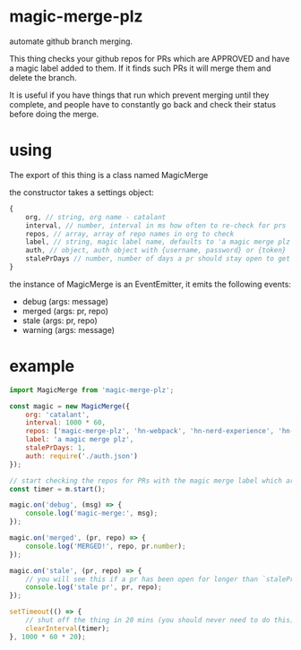 # magic-merge-plz
automate github branch merging.

This thing checks your github repos for PRs which are APPROVED and have a magic label added to them.
If it finds such PRs it will merge them and delete the branch.

It is useful if you have things that run which prevent merging until they complete, and people have to
constantly go back and check their status before doing the merge.

# using

The export of this thing is a class named MagicMerge

the constructor takes a settings object:

```js
{
    org, // string, org name - catalant
    interval, // number, interval in ms how often to re-check for prs
    repos, // array, array of repo names in org to check
    label, // string, magic label name, defaults to 'a magic merge plz'
    auth, // object, auth object with {username, password} or {token}
    stalePrDays // number, number of days a pr should stay open to get an alert about it
}
```

the instance of MagicMerge is an EventEmitter, it emits the following events:

- debug (args: message)
- merged (args: pr, repo)
- stale (args: pr, repo)
- warning (args: message)

# example

```js
import MagicMerge from 'magic-merge-plz';

const magic = new MagicMerge({
    org: 'catalant',
    interval: 1000 * 60,
    repos: ['magic-merge-plz', 'hn-webpack', 'hn-nerd-experience', 'hn-enterprise-portal', 'hn-marketing-sales'],
    label: 'a magic merge plz',
    stalePrDays: 1,
    auth: require('./auth.json')
});

// start checking the repos for PRs with the magic merge label which are approved
const timer = m.start();

magic.on('debug', (msg) => {
    console.log('magic-merge:', msg);
});

magic.on('merged', (pr, repo) => {
    console.log('MERGED!', repo, pr.number);
});

magic.on('stale', (pr, repo) => {
    // you will see this if a pr has been open for longer than `stalePrDays`
    console.log('stale pr', pr, repo);
});

setTimeout(() => {
    // shut off the thing in 20 mins (you should never need to do this)
    clearInterval(timer);
}, 1000 * 60 * 20);

```
